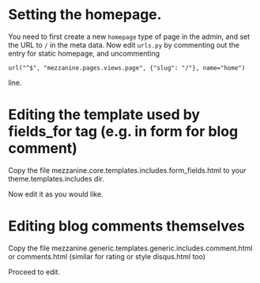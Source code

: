 # Setting the homepage.

You need to first create a new `homepage` type of page in the admin,
and set the URL to `/` in the meta data. Now edit `urls.py` by commenting
out the entry for static homepage, and uncommenting

    url("^$", "mezzanine.pages.views.page", {"slug": "/"}, name="home")

line.

# Editing the template used by fields_for tag (e.g. in form for blog comment)

Copy the file mezzanine.core.templates.includes.form_fields.html to your
theme.templates.includes dir.

Now edit it as you would like.

# Editing blog comments themselves

Copy the file mezzanine.generic.templates.generic.includes.comment.html
or comments.html (similar for rating or style disqus.html too)

Proceed to edit.
